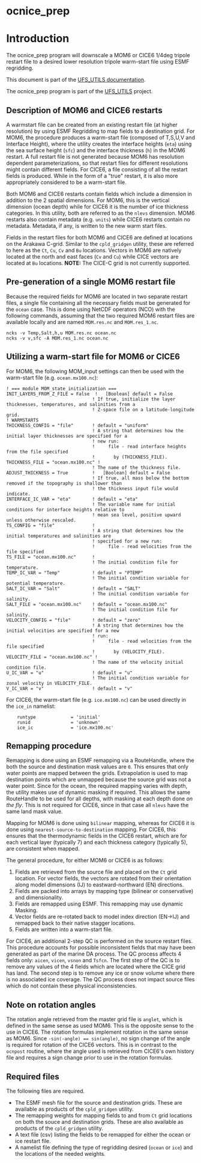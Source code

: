 # ocnice_prep

# Introduction

The ocnice_prep program will downscale a MOM6 or CICE6 1/4deg tripole restart file to a desired lower resolution tripole warm-start file using ESMF regridding.

This document is part of the <a href="../index.html">UFS_UTILS
documentation</a>.

The ocnice_prep program is part of the
[UFS_UTILS](https://github.com/ufs-community/UFS_UTILS) project.

## Description of MOM6 and CICE6 restarts

A warmstart file can be created from an existing restart file (at higher resolution) by using ESMF Regridding to map fields
to a destination grid. For MOM6, the procedure produces a warm-start file (composed of T,S,U,V and Interface Height), where the
utility creates the interface heights (``eta``) using the sea surface height (``sfc``) and the interface thickness (``h``) in
the MOM6 restart. A full restart file is not generated because MOM6 has resolution dependent parameterizations, so that restart
files for different resolutions might contain different fields. For CICE6, a file consisting of all the restart fields is produced.
While in the form of a "true" restart, it is also more appropriately considered to be a warm-start file.

Both MOM6 and CICE6 restarts contain fields which include a dimension in addition to the 2 spatial dimensions. For MOM6, this
is the vertical dimension (ocean depth) while for CICE6 it is the number of ice thickness categories. In this utility, both are
referred to as the ``nlevs`` dimension. MOM6 restarts also contain metadata (e.g. ``units``) while CICE6 restarts contain no
metadata. Metadata, if any, is written to the new warm start files.

Fields in the restart files for both MOM6 and CICE6 are defined at locations on the Arakawa C-grid. Similar to the ``cpld_gridgen``
utility, these are referred to here as the ``Ct``, ``Cu``, ``Cv`` and ``Bu`` locations. Vectors in MOM6 are natively located at
the north and east faces (``Cv`` and ``Cu``) while CICE vectors are located at ``Bu`` locations. **NOTE:** The CICE-C grid is
not currently supported.

## Pre-generation of a single MOM6 restart file

Because the required fields for MOM6 are located in two separate restart files, a single file containing all the necessary fields
must be generated for the ``ocean`` case. This is done using NetCDF operators (NCO) with the following commands, assuming that the
two required MOM6 restart files are available locally and are named ``MOM.res.nc`` and ``MOM.res_1.nc``.

```
ncks -v Temp,Salt,h,u MOM.res.nc ocean.nc
ncks -v v,sfc -A MOM.res_1.nc ocean.nc
```

## Utilizing a warm-start file for MOM6 or CICE6

For MOM6, the following MOM_input settings can then be used with the warm-start file (e.g. ``ocean.mx100.nc``):

```
! === module MOM_state_initialization ===
INIT_LAYERS_FROM_Z_FILE = False  !   [Boolean] default = False
                                ! If true, initialize the layer thicknesses, temperatures, and salinities from a
                                ! Z-space file on a latitude-longitude grid.
! WARMSTARTS
THICKNESS_CONFIG = "file"       ! default = "uniform"
                                ! A string that determines how the initial layer thicknesses are specified for a
                                ! new run:
                                !     file - read interface heights from the file specified
                                !       by (THICKNESS_FILE).
THICKNESS_FILE = "ocean.mx100.nc" !
                                ! The name of the thickness file.
ADJUST_THICKNESS = True         !   [Boolean] default = False
                                ! If true, all mass below the bottom removed if the topography is shallower than
                                ! the thickness input file would indicate.
INTERFACE_IC_VAR = "eta"        ! default = "eta"
                                ! The variable name for initial conditions for interface heights relative to
                                ! mean sea level, positive upward unless otherwise rescaled.
TS_CONFIG = "file"              !
                                ! A string that determines how the initial temperatures and salinities are
                                ! specified for a new run:
                                !     file - read velocities from the file specified
TS_FILE = "ocean.mx100.nc"      !
                                ! The initial condition file for temperature.
TEMP_IC_VAR = "Temp"            ! default = "PTEMP"
                                ! The initial condition variable for potential temperature.
SALT_IC_VAR = "Salt"            ! default = "SALT"
                                ! The initial condition variable for salinity.
SALT_FILE = "ocean.mx100.nc"    ! default = "ocean.mx100.nc"
                                ! The initial condition file for salinity.
VELOCITY_CONFIG = "file"        ! default = "zero"
                                ! A string that determines how the initial velocities are specified for a new
                                ! run:
                                !     file - read velocities from the file specified
                                !       by (VELOCITY_FILE).
VELOCITY_FILE = "ocean.mx100.nc" !
                                ! The name of the velocity initial condition file.
U_IC_VAR = "u"                  ! default = "u"
                                ! The initial condition variable for zonal velocity in VELOCITY_FILE.
V_IC_VAR = "v"                  ! default = "v"
```


For CICE6, the warm-start file (e.g. ``ice.mx100.nc``) can be used directly in the ``ice_in`` namelist:

```
    runtype             = 'initial'
    runid               = 'unknown'
    ice_ic              = 'ice.mx100.nc'
```

## Remapping procedure

Remapping is done using an ESMF remapping via a RouteHandle, where the both the source and destination mask values are ``0``.
This ensures that only water points are mapped between the grids. Extrapolation is used to map destination points which are unmapped
because the source grid was not a water point. Since for the ocean, the required mapping varies with depth, the utility makes
use of dynamic masking if required. This allows the same RouteHandle to be used for all depths, with masking at each depth done
_on the fly_. This is not required for CICE6, since in that case all ``nlevs`` have the same land mask value.

Mapping for MOM6 is done using ``bilinear`` mapping, whereas for CICE6 it is done using ``nearest-source-to-destination`` mapping.
For CICE6, this ensures that the thermodynamic fields in the CICE6 restart, which are for each vertical layer (typically 7)
and each thickness category (typically 5), are consistent when mapped.

The general procedure, for either MOM6 or CICE6 is as follows:

1. Fields are retrieved from the source file and placed on the ``Ct`` grid location. For vector fields, the vectors are rotated
from their orientation along model dimensions (IJ) to eastward-northward (EN) directions.
2. Fields are packed into arrays by mapping type (bilinear or conservative) and dimensionality.
3. Fields are remapped using ESMF. This remapping may use dynamic Masking.
4. Vector fields are re-rotated back to model index direction (EN->IJ) and remapped back to their native stagger locations.
5. Fields are written into a warm-start file.

For CICE6, an additional 2-step QC is performed on the source restart files. This procedure accounts for possible inconsistent fields
that may have been generated as part of the marine DA process. The QC process affects 4 fields only: ``aicen``, ``vicen``,
``vsnon`` and ``Tsfcn``. The first step of the QC is to remove any values of the 4 fields which are located where the CICE grid has
land. The second step is to remove any ice or snow volume where there is no associated ice coverage. The QC process does not impact
source files which do not contain these physical inconsistencies.

## Note on rotation angles

The rotation angle retrieved from the master grid file is ``anglet``, which is defined in the same sense as used MOM6. This
is the opposite sense to the use in CICE6. The rotation formulas implement rotation in the same sense as MOM6. Since
``-sin(-angle) == sin(angle)``, no sign change of the angle is required for rotation of the CICE6 vectors. This is in contrast
to the ``ocnpost`` routine, where the angle used is retrieved from CICE6's own history file and requires a sign change prior to
use in the rotation formulas.

## Required files

The following files are required.

- The ESMF mesh file for the source and destination grids. These are available as products of the ``cpld_gridgen`` utility.
- The remapping weights for mapping fields to and from ``Ct`` grid locations on both the souce and destination grids. These are also available as products of the ``cpld_gridgen`` utility.
- A text file (csv) listing the fields to be remapped for either the ocean or ice restart file.
- A namelist file defining the type of regridding desired (``ocean`` or ``ice``) and the locations of the needed weights.

